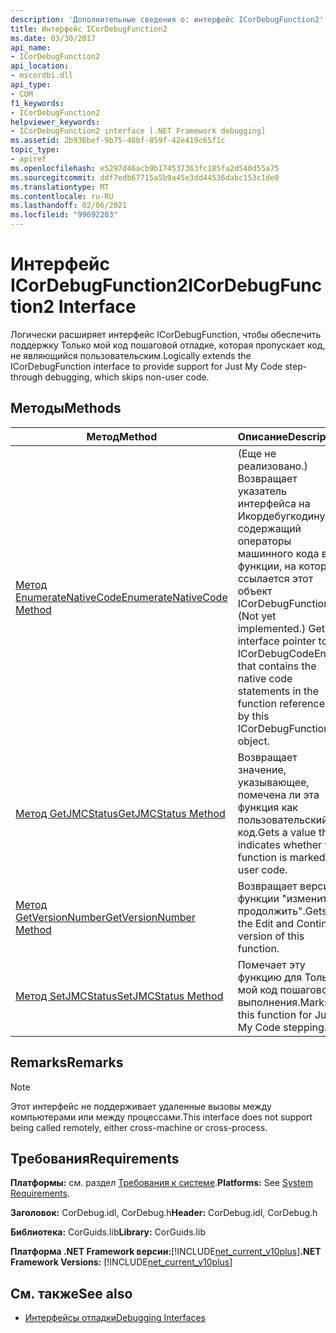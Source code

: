 ```yaml
---
description: 'Дополнительные сведения о: интерфейс ICorDebugFunction2'
title: Интерфейс ICorDebugFunction2
ms.date: 03/30/2017
api_name:
- ICorDebugFunction2
api_location:
- mscordbi.dll
api_type:
- COM
f1_keywords:
- ICorDebugFunction2
helpviewer_keywords:
- ICorDebugFunction2 interface [.NET Framework debugging]
ms.assetid: 2b936bef-9b75-48bf-859f-42e419c65f1c
topic_type:
- apiref
ms.openlocfilehash: e5297d46acb9b174537363fc185fa2d540d55a75
ms.sourcegitcommit: ddf7edb67715a5b9a45e3dd44536dabc153c1de0
ms.translationtype: MT
ms.contentlocale: ru-RU
ms.lasthandoff: 02/06/2021
ms.locfileid: "99692203"
---
```

# <a name="icordebugfunction2-interface"></a><span data-ttu-id="6d2bf-103">Интерфейс ICorDebugFunction2</span><span class="sxs-lookup"><span data-stu-id="6d2bf-103">ICorDebugFunction2 Interface</span></span>

<span data-ttu-id="6d2bf-104">Логически расширяет интерфейс ICorDebugFunction, чтобы обеспечить поддержку Только мой код пошаговой отладке, которая пропускает код, не являющийся пользовательским.</span><span class="sxs-lookup"><span data-stu-id="6d2bf-104">Logically extends the ICorDebugFunction interface to provide support for Just My Code step-through debugging, which skips non-user code.</span></span>  
  
## <a name="methods"></a><span data-ttu-id="6d2bf-105">Методы</span><span class="sxs-lookup"><span data-stu-id="6d2bf-105">Methods</span></span>  
  
|<span data-ttu-id="6d2bf-106">Метод</span><span class="sxs-lookup"><span data-stu-id="6d2bf-106">Method</span></span>|<span data-ttu-id="6d2bf-107">Описание</span><span class="sxs-lookup"><span data-stu-id="6d2bf-107">Description</span></span>|  
|------------|-----------------|  
|[<span data-ttu-id="6d2bf-108">Метод EnumerateNativeCode</span><span class="sxs-lookup"><span data-stu-id="6d2bf-108">EnumerateNativeCode Method</span></span>](icordebugfunction2-enumeratenativecode-method.md)|<span data-ttu-id="6d2bf-109">(Еще не реализовано.) Возвращает указатель интерфейса на Икордебугкодинум, содержащий операторы машинного кода в функции, на которую ссылается этот объект ICorDebugFunction2.</span><span class="sxs-lookup"><span data-stu-id="6d2bf-109">(Not yet implemented.) Gets an interface pointer to an ICorDebugCodeEnum that contains the native code statements in the function referenced by this ICorDebugFunction2 object.</span></span>|  
|[<span data-ttu-id="6d2bf-110">Метод GetJMCStatus</span><span class="sxs-lookup"><span data-stu-id="6d2bf-110">GetJMCStatus Method</span></span>](icordebugfunction2-getjmcstatus-method.md)|<span data-ttu-id="6d2bf-111">Возвращает значение, указывающее, помечена ли эта функция как пользовательский код.</span><span class="sxs-lookup"><span data-stu-id="6d2bf-111">Gets a value that indicates whether this function is marked as user code.</span></span>|  
|[<span data-ttu-id="6d2bf-112">Метод GetVersionNumber</span><span class="sxs-lookup"><span data-stu-id="6d2bf-112">GetVersionNumber Method</span></span>](icordebugfunction2-getversionnumber-method.md)|<span data-ttu-id="6d2bf-113">Возвращает версию функции "изменить и продолжить".</span><span class="sxs-lookup"><span data-stu-id="6d2bf-113">Gets the Edit and Continue version of this function.</span></span>|  
|[<span data-ttu-id="6d2bf-114">Метод SetJMCStatus</span><span class="sxs-lookup"><span data-stu-id="6d2bf-114">SetJMCStatus Method</span></span>](icordebugfunction2-setjmcstatus-method.md)|<span data-ttu-id="6d2bf-115">Помечает эту функцию для Только мой код пошагового выполнения.</span><span class="sxs-lookup"><span data-stu-id="6d2bf-115">Marks this function for Just My Code stepping.</span></span>|  
  
## <a name="remarks"></a><span data-ttu-id="6d2bf-116">Remarks</span><span class="sxs-lookup"><span data-stu-id="6d2bf-116">Remarks</span></span>  
  
> [!NOTE]
> <span data-ttu-id="6d2bf-117">Этот интерфейс не поддерживает удаленные вызовы между компьютерами или между процессами.</span><span class="sxs-lookup"><span data-stu-id="6d2bf-117">This interface does not support being called remotely, either cross-machine or cross-process.</span></span>  
  
## <a name="requirements"></a><span data-ttu-id="6d2bf-118">Требования</span><span class="sxs-lookup"><span data-stu-id="6d2bf-118">Requirements</span></span>  

 <span data-ttu-id="6d2bf-119">**Платформы:** см. раздел [Требования к системе](../../get-started/system-requirements.md).</span><span class="sxs-lookup"><span data-stu-id="6d2bf-119">**Platforms:** See [System Requirements](../../get-started/system-requirements.md).</span></span>  
  
 <span data-ttu-id="6d2bf-120">**Заголовок:** CorDebug.idl, CorDebug.h</span><span class="sxs-lookup"><span data-stu-id="6d2bf-120">**Header:** CorDebug.idl, CorDebug.h</span></span>  
  
 <span data-ttu-id="6d2bf-121">**Библиотека:** CorGuids.lib</span><span class="sxs-lookup"><span data-stu-id="6d2bf-121">**Library:** CorGuids.lib</span></span>  
  
 <span data-ttu-id="6d2bf-122">**Платформа .NET Framework версии:**[!INCLUDE[net_current_v10plus](../../../../includes/net-current-v10plus-md.md)]</span><span class="sxs-lookup"><span data-stu-id="6d2bf-122">**.NET Framework Versions:** [!INCLUDE[net_current_v10plus](../../../../includes/net-current-v10plus-md.md)]</span></span>  
  
## <a name="see-also"></a><span data-ttu-id="6d2bf-123">См. также</span><span class="sxs-lookup"><span data-stu-id="6d2bf-123">See also</span></span>

- [<span data-ttu-id="6d2bf-124">Интерфейсы отладки</span><span class="sxs-lookup"><span data-stu-id="6d2bf-124">Debugging Interfaces</span></span>](debugging-interfaces.md)
